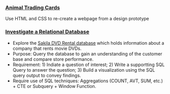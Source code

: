 ### [Animal Trading Cards](https://github.com/phphoebe/udacity-projects-mixed/tree/master/Animal%20Trading%20Cards)

Use HTML and CSS to re-create a webpage from a design prototype 

### [Investigate a Relational Database](https://github.com/phphoebe/udacity-projects-mixed/tree/master/Investigate%20a%20Relational%20Database)
* Explore the [Sakila DVD Rental database](https://www.postgresqltutorial.com/postgresql-sample-database/) which holds information about a company that rents movie DVDs. 
*  Purpose: Query the database to gain an understanding of the customer base and compare store performance.
*  Requirement: 1) Indiate a question of interest; 2) Write a supportting SQL Query to answer the question; 3) Build a visualization using the SQL query output to convey findings. 
* Require use of SQL techniques: Aggregations (COUNT, AVT, SUM, etc.) + CTE or Subquery + Window Function.
